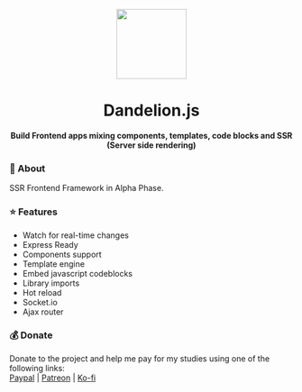 <p align="center">
  <img src="https://raw.githubusercontent.com/sammwyy/dandelionjs/master/assets/icon.png" height="124px">
  <h1 align="center">Dandelion.js</h1>
  <p align="center">
    <b>Build Frontend apps mixing components, templates, code blocks and SSR (Server side rendering)</b>
  </p>
</p>

### 🌼 About
SSR Frontend Framework in Alpha Phase.

### ⭐ Features
- Watch for real-time changes
- Express Ready
- Components support
- Template engine
- Embed javascript codeblocks
- Library imports
- Hot reload
- Socket.io
- Ajax router

### 💰 Donate
Donate to the project and help me pay for my studies using one of the following links:  
[Paypal](https://paypal.me/sammwy) | [Patreon](https://patreon.com/sammwy) | [Ko-fi](https://ko-fi.com/sammwy)
